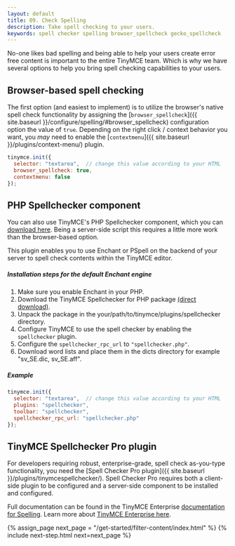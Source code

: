 ```yaml
---
layout: default
title: 09. Check Spelling
description: Take spell checking to your users.
keywords: spell checker spelling browser_spellcheck gecko_spellcheck
---
```


No-one likes bad spelling and being able to help your users create error free content is important to the entire TinyMCE team. Which is why we have several options to help you bring spell checking capabilities to your users.

## Browser-based spell checking

The first option (and easiest to implement) is to utilize the browser's native spell check functionality by assigning the [`browser_spellcheck`]({{ site.baseurl }}/configure/spelling/#browser_spellcheck) configuration option the value of `true`. Depending on the right click / context behavior you want, you *may* need to enable the [`contextmenu`]({{ site.baseurl }}/plugins/context-menu/) plugin.

```js
tinymce.init({
  selector: "textarea",  // change this value according to your HTML
  browser_spellcheck: true,
  contextmenu: false
});
```

## PHP Spellchecker component

You can also use TinyMCE's PHP Spellchecker component, which you can [download here](http://www.tinymce.com/download). Being a server-side script this requires a little more work than the browser-based option.

This plugin enables you to use Enchant or PSpell on the backend of your server to spell check contents within the TinyMCE editor.

##### Installation steps for the default Enchant engine

1. Make sure you enable Enchant in your PHP.
2. Download the TinyMCE Spellchecker for PHP package [(direct download)](http://download.moxiecode.com/spellcheckers/tinymce_spellchecker_php_4.0.zip).
3. Unpack the package in the your/path/to/tinymce/plugins/spellchecker directory.
4. Configure TinyMCE to use the spell checker by enabling the `spellchecker` plugin.
5. Configure the `spellchecker_rpc_url` to `"spellchecker.php"`.
6. Download word lists and place them in the dicts directory for example "sv_SE.dic, sv_SE.aff".

##### Example

```js
tinymce.init({
  selector: "textarea",  // change this value according to your HTML
  plugins: "spellchecker",
  toolbar: "spellchecker",
  spellchecker_rpc_url: "spellchecker.php"
});
```

## TinyMCE Spellchecker Pro plugin

For developers requiring robust, enterprise-grade, spell check as-you-type functionality, you need the [Spell Checker Pro plugin]({{ site.baseurl }}/plugins/tinymcespellchecker/). Spell Checker Pro requires both a client-side plugin to be configured and a server-side component to be installed and configured.

Full documentation can be found in the TinyMCE Enterprise [documentation for Spelling](http://docs.ephox.com/display/TinyMCEEnterprise/Spell+Checking). Learn more about [TinyMCE Enterprise here](http://beta.tinymce.com/pricing/).

{% assign_page next_page = "/get-started/filter-content/index.html" %}
{% include next-step.html next=next_page %}
